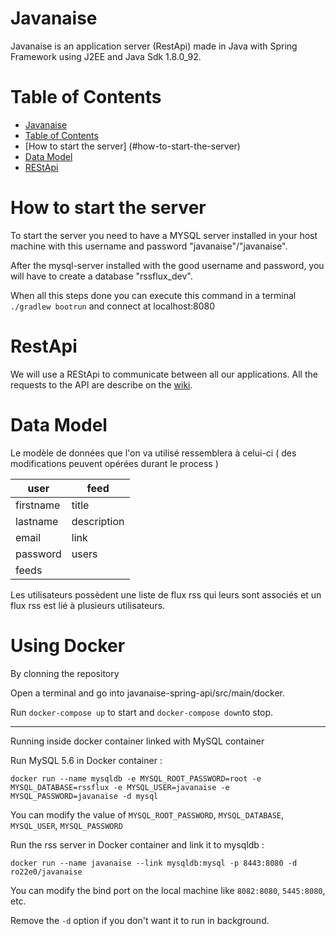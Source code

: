Javanaise
=========

Javanaise is an application server (RestApi) made in Java with Spring Framework using J2EE and Java Sdk 1.8.0_92.

Table of Contents
=================

  * [Javanaise](#javanaise)
  * [Table of Contents](#table-of-contents)
  * [How to start the server] (#how-to-start-the-server)
  * [Data Model](#data-model)
  * [REStApi](#restapi)

How to start the server
=======================

To start the server you need to have a MYSQL server installed in your host machine with this username and password "javanaise"/"javanaise".

After the mysql-server installed with the good username and password, you will have to create a database "rssflux_dev".

When all this steps done you can execute this command in a terminal `./gradlew bootrun` and connect at localhost:8080

RestApi
=======

We will use a REStApi to communicate between all our applications.
All the requests to the API are describe on the [wiki](https://github.com/ro22e0/Javanaise-spring-api/wiki).

Data Model
==========

Le modèle de données que l'on va utilisé ressemblera à celui-ci ( des modifications peuvent opérées durant le process )

| user      | feed        |
| --------- | ----------- |
| firstname | title       |
| lastname  | description |
| email     | link        |
| password  | users       |
| feeds     |

Les utilisateurs possèdent une liste de flux rss qui leurs sont associés et un flux rss est lié à plusieurs utilisateurs.

Using Docker
============
By clonning the repository

Open a terminal and go into javanaise-spring-api/src/main/docker.

Run `docker-compose up` to start and `docker-compose down`to stop.

---

Running inside docker container linked with MySQL container

Run MySQL 5.6 in Docker container :
~~~
docker run --name mysqldb -e MYSQL_ROOT_PASSWORD=root -e MYSQL_DATABASE=rssflux -e MYSQL_USER=javanaise -e MYSQL_PASSWORD=javanaise -d mysql
~~~

You can modify the value of `MYSQL_ROOT_PASSWORD`, `MYSQL_DATABASE`, ` MYSQL_USER`, `MYSQL_PASSWORD`

Run the rss server in Docker container and link it to mysqldb :
~~~
docker run --name javanaise --link mysqldb:mysql -p 8443:8080 -d ro22e0/javanaise
~~~

You can modify the bind port on the local machine like `8082:8080`, `5445:8080`, etc.

Remove the `-d` option if you don't want it to run in background.
